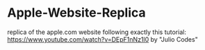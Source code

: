 # Apple-Website-Replica

replica of the apple.com website following exactly this tutorial: https://www.youtube.com/watch?v=DEpF1nNz1l0
by "Julio Codes"
